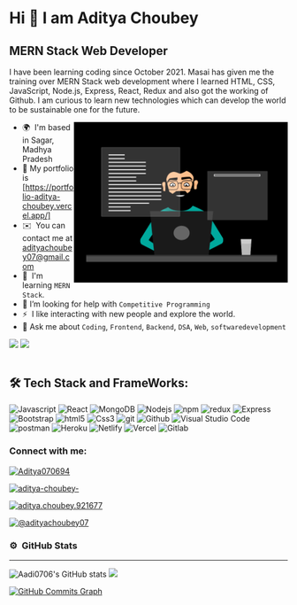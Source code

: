 
Hi 👋 I am Aditya Choubey
===============================

MERN Stack Web Developer
------------------------

I have been learning coding since October 2021. Masai has given me the training over MERN Stack web development where I learned HTML, CSS, JavaScript, Node.js, Express, React, Redux and also got the working of Github. I am curious to learn new technologies which can develop the world to be sustainable one for the future.


<img src="./thoughtworks-gif_dribbble-readme-photo.gif" height=290px align="right" />

* 🌍  I'm based in Sagar, Madhya Pradesh
* 💬  My portfolio is [https://portfolio-aditya-choubey.vercel.app/]
* ✉️  You can contact me at [adityachoubey07@gmail.com](mailto:adityachoubey07@gmail.com)
* 🧠  I'm learning `MERN Stack`.
* 🤔  I’m looking for help with `Competitive Programming`
* ⚡  I like interacting with new people and explore the world.
* 💬  Ask me about `Coding`, `Frontend`, `Backend`,  `DSA`,  `Web`,  `softwaredevelopment`


<a href="https://www.twitter.com/Aditya070694" target="_blank" rel="noreferrer"><img
src="https://img.shields.io/twitter/follow/Aditya070694?logo=twitter&style=for-the-badge&color=ef4444&labelColor=365314"
/></a> <a href="https://www.github.com/Aadi0706" target="_blank" rel="noreferrer"><img
src="https://img.shields.io/github/followers/Aadi0706?logo=github&style=for-the-badge&color=ef4444&labelColor=365314" /></a>
<br/>
<br/>
## 🛠️ Tech Stack and FrameWorks:

<p align="left">
<img alt="Javascript" src="https://img.shields.io/badge/JavaScript-323330?style=for-the-badge&logo=javascript&logoColor=F7DF1E"  height="25px"/>
<img alt="React" src="https://img.shields.io/badge/React-20232A?style=for-the-badge&logo=react&logoColor=61DAFB" height="25px"/>
<img alt="MongoDB" src="https://img.shields.io/badge/-MongoDB-13aa52?style=flat-square&logo=mongodb&logoColor=white"  height="25px"/>
<img alt="Nodejs" src="https://img.shields.io/badge/-Nodejs-43853d?style=flat-square&logo=Node.js&logoColor=white"  height="25px"/>
<img alt="npm" src="https://img.shields.io/badge/NPM-%23000000.svg?style=for-the-badge&logo=npm&logoColor=white" height="25px"/>
<img alt="redux" src="https://img.shields.io/badge/-Redux-764ABC?style=flat-square&logo=redux&logoColor=white" height="25px"/>
 <img alt="Express" src="https://img.shields.io/badge/express.js-%23404d59.svg?style=for-the-badge&logo=express&logoColor=%2361DAFB" height="25px"/>
<img alt="Bootstrap" src="https://img.shields.io/badge/Bootstrap-563D7C?style=for-the-badge&logo=bootstrap&logoColor=white" height="25px"/>
<img alt="html5" src="https://img.shields.io/badge/HTML5-E34F26?style=for-the-badge&logo=html5&logoColor=white" height="25px"/>
<img alt="Css3" src="https://img.shields.io/badge/CSS3-1572B6?style=for-the-badge&logo=css3&logoColor=white" height="25px"/>
<img alt="git" src="https://img.shields.io/badge/-Git-F05032?style=flat-square&logo=git&logoColor=white" height="25px"/>
 <img alt="Github" src="https://img.shields.io/badge/-GitHub-black?style=flat-square&logo=github" height="25px"/>
 <img alt="Visual Studio Code" src="https://img.shields.io/badge/-Visual%20Studio%20Code-05122A?style=flat&logo=visual-studio-code&logoColor=007ACC" height="25px"/>
 <img alt="postman" src="https://img.shields.io/badge/-Postman-00C7B7?style=flat-square&logo=postman&logoColor=white" height="25px"/>
 <img alt="Heroku" src="https://img.shields.io/badge/-Heroku-430098?style=flat-square&logo=heroku&logoColor=white" height="25px"/>
  <img alt="Netlify" src="https://img.shields.io/badge/-Netlify-black?style=flat-square&logo=netlify" height="25px"/>
<img alt="Vercel" src="https://img.shields.io/badge/-Vercel-black?style=flat-square&logo=vercel" height="25px"/>
<img alt="Gitlab" src="https://img.shields.io/badge/-Gitlab-black?style=flat-square&logo=gitlab" height="25px"/>
</p>


### Connect with me:
<div display="flex">
 
<a justify-content="space-between" href="https://twitter.com/Aditya070694" target="blank"><img align="center"  src="https://raw.githubusercontent.com/rahuldkjain/github-profile-readme-generator/master/src/images/icons/Social/twitter.svg" alt="Aditya070694" height="30" width="40" /></a>
 
<a justify-content="space-between" href="https://linkedin.com/in/aditya-choubey-" target="blank"><img  src="https://raw.githubusercontent.com/rahuldkjain/github-profile-readme-generator/master/src/images/icons/Social/linked-in-alt.svg" alt="aditya-choubey-" height="30" width="40" /></a>
 
<a justify-content="space-between" href="https://facebook.com/aditya.choubey.921677" target="blank"><img  src="https://raw.githubusercontent.com/rahuldkjain/github-profile-readme-generator/master/src/images/icons/Social/facebook.svg" alt="aditya.choubey.921677" height="30" width="40" /></a>
 
<a justify-content="space-between" href="https://medium.com/@adityachoubey07" target="blank"><img  src="https://raw.githubusercontent.com/rahuldkjain/github-profile-readme-generator/master/src/images/icons/Social/medium.svg" alt="@adityachoubey07" height="30" width="40" /></a>
 
</div>


### ⚙️ &nbsp;GitHub Stats
 <hr>
<div display="inline">
<!-- <a href="http://www.github.com/Aadi0706"> -->
 <img src="https://github-readme-stats.vercel.app/api?username=Aadi0706&show_icons=true&hide=&count_private=true&title_color=facc15&text_color=ffffff&icon_color=ef4444&bg_color=365314&hide_border=true&show_icons=true" alt="Aadi0706's GitHub stats" />

<img src="https://github-readme-streak-stats.herokuapp.com/?user=Aadi0706&stroke=ffffff&background=365314&ring=facc15&fire=facc15&currStreakNum=ffffff&currStreakLabel=facc15&sideNums=ffffff&sideLabels=ffffff&dates=ffffff&hide_border=true" />
 </div>

<a href="http://www.github.com/Aadi0706"><img src="https://activity-graph.herokuapp.com/graph?username=Aadi0706&bg_color=365314&color=ffffff&line=ef4444&point=ffffff&area_color=365314&area=true&hide_border=true&custom_title=GitHub%20Commits%20Graph" alt="GitHub Commits Graph" /></a>

<!-- <a href="https://github.com/Aadi0706" align="left"><img src="https://github-readme-stats.vercel.app/api/top-langs/?username=Aadi0706&langs_count=10&title_color=facc15&text_color=ffffff&icon_color=ef4444&bg_color=365314&hide_border=true&locale=en&custom_title=Top%20%Languages" alt="Top Languages" /></a> -->

<!-- ### 🏆 GitHub Profile Trophy:
<p align="center">
<a href="https://github.com/ryo-ma/github-profile-trophy">
  <img width=800 src="https://github-profile-trophy.vercel.app/?username=Aadi0706&column=8&theme=onedark&no-frame=true&no-bg=true"/>
</a>
</p>

![](https://github.com/Aadi0706/prajaktahadole/blob/main/imgs/bottom_header.svg) -->

